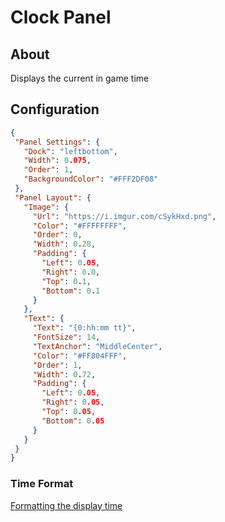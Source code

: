 # Clock Panel

## About
Displays the current in game time

## Configuration
 
 ```json
{
  "Panel Settings": {
    "Dock": "leftbottom",
    "Width": 0.075,
    "Order": 1,
    "BackgroundColor": "#FFF2DF08"
  },
  "Panel Layout": {
    "Image": {
      "Url": "https://i.imgur.com/cSykHxd.png",
      "Color": "#FFFFFFFF",
      "Order": 0,
      "Width": 0.28,
      "Padding": {
        "Left": 0.05,
        "Right": 0.0,
        "Top": 0.1,
        "Bottom": 0.1
      }
    },
    "Text": {
      "Text": "{0:hh:mm tt}",
      "FontSize": 14,
      "TextAnchor": "MiddleCenter",
      "Color": "#FF804FFF",
      "Order": 1,
      "Width": 0.72,
      "Padding": {
        "Left": 0.05,
        "Right": 0.05,
        "Top": 0.05,
        "Bottom": 0.05
      }
    }
  }
}
 ```

### Time Format
[Formatting the display time](https://docs.microsoft.com/en-us/dotnet/standard/base-types/custom-date-and-time-format-strings)